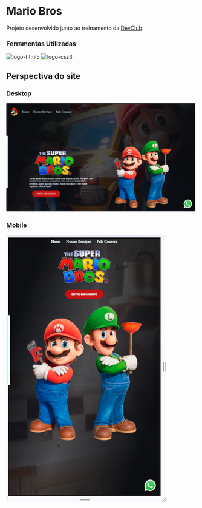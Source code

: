 <h1>Mario Bros</h1>

<p>Projeto desenvolvido junto ao treinamento da <a href="https://rodolfomori.com.br/devclub">DevClub</a>.</p>

<h3>Ferramentas Utilizadas</h3>
<img src="https://img.shields.io/badge/HTML5-E34F26?style=for-the-badge&logo=html5&logoColor=white" alt="logo-html5">
<img src="https://img.shields.io/badge/CSS3-1572B6?style=for-the-badge&logo=css3&logoColor=white" alt="logo-css3">

<h2>Perspectiva do site</h2>
<h3>Desktop</h3>
<img src="https://github.com/EvandroJMoreira/MarioBros/blob/main/img/print01.png?raw=true" width=500px>
<h3>Mobile</h3>
<img src="https://github.com/EvandroJMoreira/MarioBros/blob/main/img/print02.png?raw=true" hight=200px>
